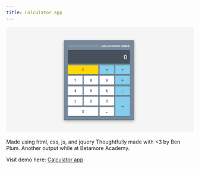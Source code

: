 ```yaml
---
title: Calculator app
---
```


![Calculator app](assets/img/work/proj-4/calculatorapp.jpg)

Made using html, css, js, and jquery Thoughtfully made with <3 by Ben Plum. Another output while at Betamore Academy.

Visit demo here: [Calculator app](http://nicollehahn.github.io/calculator)
